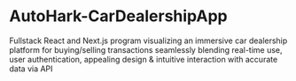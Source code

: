 # AutoHark-CarDealershipApp
Fullstack React and Next.js program visualizing an immersive car dealership platform for buying/selling transactions seamlessly blending real-time use, user authentication, appealing design &amp; intuitive interaction with accurate data via API
